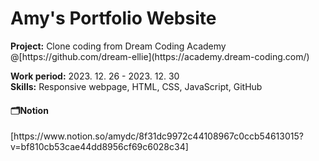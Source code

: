 # Amy's Portfolio Website
 <p>
  <strong>Project:</strong> Clone coding from Dream Coding Academy<br>
  @[https://github.com/dream-ellie](https://academy.dream-coding.com/)
 </p>
 
 <p>
  <strong>Work period:</strong> 2023. 12. 26 - 2023. 12. 30<br>
  <strong>Skills:</strong> Responsive webpage, HTML, CSS, JavaScript, GitHub
 </p>
 
 <h4>🗂Notion</h4>
 [https://www.notion.so/amydc/8f31dc9972c44108967c0ccb54613015?v=bf810cb53cae44dd8956cf69c6028c34]
